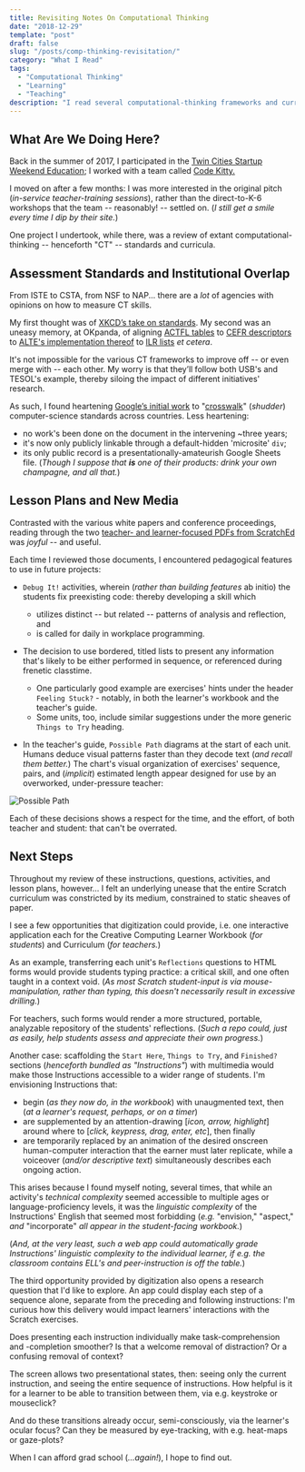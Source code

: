 ```yaml
---
title: Revisiting Notes On Computational Thinking
date: "2018-12-29"
template: "post"
draft: false
slug: "/posts/comp-thinking-revisitation/"
category: "What I Read"
tags:
  - "Computational Thinking"
  - "Learning"
  - "Teaching"
description: "I read several computational-thinking frameworks and curricula, then reread my notes a year later and wrote these reactions."
---
```


## What Are We Doing Here?

Back in the summer of 2017, I participated in the [Twin Cities Startup Weekend Education](http://communities.techstars.com/usa/twincities/startup-weekend/10569); I worked with a team called [Code Kitty.](http://codekitty.org/)

I moved on after a few months: I was more interested in the original pitch (_in-service teacher-training sessions_), rather than the direct-to-K-6 workshops that the team -- reasonably! -- settled on. (_I still get a smile every time I dip by their site._)

One project I undertook, while there, was a review of extant computational-thinking -- henceforth "CT" -- standards and curricula.

## Assessment Standards and Institutional Overlap

From ISTE to CSTA, from NSF to NAP... there are a _lot_ of agencies with opinions on how to measure CT skills.

My first thought was of [XKCD’s take on standards](https://xkcd.com/927/). My second was an uneasy memory, at OKpanda, of aligning [ACTFL tables](https://www.actfl.org/publications/guidelines-and-manuals/actfl-performance-descriptors-language-learners) to [CEFR descriptors](https://rm.coe.int/CoERMPublicCommonSearchServices/DisplayDCTMContent?documentId=090000168045bb52) to [ALTE's implementation thereof](https://www.cambridgeenglish.org/Images/28906-alte-can-do-document.pdf) to [ILR lists](http://www.govtilr.org/Skills/ILRscale1.htm) _et cetera_.

It's not impossible for the various CT frameworks to improve off -- or even merge with -- each other. My worry is that they’ll follow both USB's and TESOL's example, thereby siloing the impact of different initiatives' research.

As such, I found heartening [Google’s initial work](https://docs.google.com/spreadsheets/d/1SE7hGK5CkOlAf6oEnqk0DPr8OOSdyGZmRnROhr0XHys/edit#gid=218360034) to "[crosswalk](https://sites.ed.gov/ous/2012/05/crosswalks/)" (_shudder_) computer-science standards across countries. Less heartening:

- no work's been done on the document in the intervening ~three years;
- it's now only publicly linkable through a default-hidden 'microsite' `div`;
- its only public record is a presentationally-amateurish Google Sheets file. (_Though I suppose that **is** one of their products: drink your own champagne, and all that._)

## Lesson Plans and New Media

Contrasted with the various white papers and conference proceedings, reading through the two [teacher- and learner-focused PDFs from ScratchEd](http://scratched.gse.harvard.edu/guide/download.html) was _joyful_ -- and useful.

Each time I reviewed those documents, I encountered pedagogical features to use in future projects:

- `Debug It!` activities, wherein (_rather than building features_ ab initio) the students fix preexisting code: thereby developing a skill which

  - utilizes distinct -- but related -- patterns of analysis and reflection, and
  - is called for daily in workplace programming.

- The decision to use bordered, titled lists to present any information that's likely to be either performed in sequence, or referenced during frenetic classtime.

  - One particularly good example are exercises' hints under the header `Feeling Stuck?` - notably, in both the learner's workbook and the teacher's guide.
  - Some units, too, include similar suggestions under the more generic `Things to Try` heading.

- In the teacher's guide, `Possible Path` diagrams at the start of each unit. Humans deduce visual patterns faster than they decode text (_and recall them better._) The chart's visual organization of exercises' sequence, pairs, and (_implicit_) estimated length appear designed for use by an overworked, under-pressure teacher:

![Possible Path](/media/scratch_possible_path.png)

Each of these decisions shows a respect for the time, and the effort, of both teacher and student: that can't be overrated.

## Next Steps

Throughout my review of these instructions, questions, activities, and lesson plans, however... I felt an underlying unease that the entire Scratch curriculum was constricted by its medium, constrained to static sheaves of paper.

I see a few opportunities that digitization could provide, i.e. one interactive application each for the Creative Computing Learner Workbook (_for students_) and Curriculum (_for teachers._)

As an example, transferring each unit's `Reflections` questions to HTML forms would provide students typing practice: a critical skill, and one often taught in a context void. (_As most Scratch student-input is via mouse-manipulation, rather than typing, this doesn't necessarily result in excessive drilling._) 

For teachers, such forms would render a more structured, portable, analyzable repository of the students' reflections. (_Such a repo could, just as easily, help students assess and appreciate their own progress._)

Another case: scaffolding the `Start Here`, `Things to Try`, and `Finished?` sections (_henceforth bundled as "Instructions"_) with multimedia would make those Instructions accessible to a wider range of students. I'm envisioning Instructions that:

- begin (_as they now do, in the workbook_) with unaugmented text, then (_at a learner's request, perhaps, or on a timer_)
- are supplemented by an attention-drawing [_icon, arrow, highlight_] around where to [_click, keypress, drag, enter, etc_], then finally
- are temporarily replaced by an animation of the desired onscreen human-computer interaction that the earner must later replicate, while a voiceover (_and/or descriptive text_) simultaneously describes each ongoing action.

This arises because I found myself noting, several times, that while an activity's _technical complexity_ seemed accessible to multiple ages or language-proficiency levels, it was the _linguistic complexity_ of the Instructions' English that seemed most forbidding (_e.g._ "envision," "aspect," _and_ "incorporate" _all appear in the student-facing workbook._)

(_And, at the very least, such a web app could automatically grade Instructions' linguistic complexity to the individual learner, if e.g. the classroom contains ELL's and peer-instruction is off the table._)

The third opportunity provided by digitization also opens a research question that I'd like to explore. An app could display each step of a sequence alone, separate from the preceding and following instructions: I'm curious how this delivery would impact learners' interactions with the Scratch exercises.

Does presenting each instruction individually make task-comprehension and -completion smoother? Is that a welcome removal of distraction? Or a confusing removal of context?

The screen allows two presentational states, then: seeing only the current instruction, and seeing the entire sequence of instructions. How helpful is it for a learner to be able to transition between them, via e.g. keystroke or mouseclick? 

And do these transitions already occur, semi-consciously, via the learner's ocular focus? Can they be measured by eye-tracking, with e.g. heat-maps or gaze-plots?

When I can afford grad school (_...again!_), I hope to find out.
